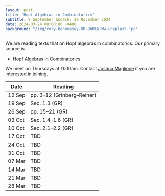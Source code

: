 ```yaml
---
layout: post
title: "Hopf Algebras in Combinatorics"
subtitle: 9 September &ndash; 29 November 2024
date: 2024-03-24 08:00:00 -0400
background: "/img/rory-hennessey-UR-9hOEW-Ww-unsplash.jpg"
---
```


We are reading texts that on Hopf algebras in combinatorics. Our primary source is
- [Hopf Algebras in Combinatorics](https://arxiv.org/abs/1409.8356)

We meet on Thursdays at 11:00am. Contact [Joshua Maglione](mailto:joshua.maglione@universityofgalway.ie) if you are interested in joining.

| Date   | Reading                 | 
| ------ | ----------------------- | 
| 12 Sep | pp. 3&ndash;12 (Grinberg&ndash;Reiner) | 
| 19 Sep |  Sec. 1.3 (GR) |
| 26 Sep |  pp. 15&ndash;21 (GR) |
| 03 Oct |  Sec. 1.4&ndash;1.6 (GR) |
| 10 Oct |  Sec. 2.1&ndash;2.2 (GR) |
| 17 Oct |  TBD  |
| 24 Oct |  TBD  |
| 31 Oct |  TBD  |
| 07 Mar |  TBD  |
| 14 Mar |  TBD  |
| 21 Mar |  TBD  |
| 28 Mar |  TBD  | 
